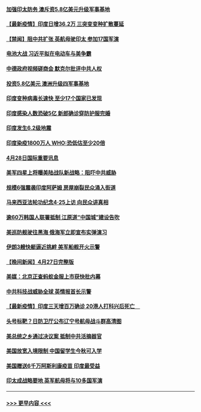 #### [加强印太防务 澳斥资5.8亿美元升级军事基地](../pages/prog202/a103106213.md?t=04290302) 
#### [【最新疫情】印度日增36.2万 三突变变种扩散蔓延](../pages/prog202/a103106369.md?t=04290302) 
#### [【禁闻】阻中共扩张 英航母驶印太 参加17国军演](../pages/prog202/a103106336.md?t=04290302) 
#### [电池大战 习近平拟在电动车与美争霸](../pages/prog202/a103106340.md?t=04290302) 
#### [中德政府视频磋商会 默克尔批评中共人权](../pages/prog202/a103106333.md?t=04290302) 
#### [投资5.8亿美元 澳洲升级四军事基地](../pages/prog202/a103106313.md?t=04290302) 
#### [印度变种病毒长速快 至少17个国家已发现](../pages/prog202/a103106217.md?t=04290302) 
#### [印度感染人数恐破5亿 新郎确诊穿防护服完婚](../pages/prog202/a103106142.md?t=04290302) 
#### [印度发生6.2级地震](../pages/prog202/a103106119.md?t=04290302) 
#### [印度染疫1800万人 WHO:恐低估至少20倍](../pages/prog202/a103106072.md?t=04290302) 
#### [4月28日国际重要讯息](../pages/prog202/a103106079.md?t=04290302) 
#### [美军四星上将曝美陆战队新战略：阻吓中共威胁](../pages/prog202/a103106041.md?t=04290302) 
#### [规模6强震袭印度阿萨姆 房屋崩裂民众涌入街道](../pages/prog202/a103106032.md?t=04290302) 
#### [马来西亚法轮功纪念4‧25上访 向民众讲真相](../pages/prog202/a103105979.md?t=04290302) 
#### [逾60万韩国人联署抵制 江原道“中国城”建设告吹](../pages/prog202/a103105951.md?t=04290302) 
#### [美巡防舰驶往黑海 俄海军立即宣布实弹演习](../pages/prog202/a103105911.md?t=04290302) 
#### [伊朗3艘快艇逼近挑衅 美军船舰开火示警](../pages/prog202/a103105883.md?t=04290302) 
#### [【晚间新闻】4月27日完整版](../pages/prog202/a103105846.md?t=04290302) 
#### [美媒：北京正查蚂蚁金服上市获快批内幕](../pages/prog202/a103105857.md?t=04290302) 
#### [中共科技战威胁全球 英情报首长示警](../pages/prog202/a103105656.md?t=04290302) 
#### [【最新疫情】印度三天增百万确诊 20港人打科兴后死亡　](../pages/prog202/a103105577.md?t=04290302) 
#### [头号标靶？日防卫厅公布辽宁号航母战斗群高清图](../pages/prog202/a103105738.md?t=04290302) 
#### [美总统之乡通过决议案 抵制中共活摘器官](../pages/prog202/a103105699.md?t=04290302) 
#### [美国放宽入境限制 中国留学生今秋可入学](../pages/prog202/a103105671.md?t=04290302) 
#### [美国赠送6千万阿斯利康疫苗 印度最受益](../pages/prog202/a103105666.md?t=04290302) 
#### [印太成战略要地 英军航母将与10多国军演](../pages/prog202/a103105649.md?t=04290302) 

----
#### [ >>> 更早内容 <<< ](../indexes/prog202-earlier.md)
